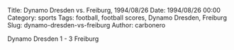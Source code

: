 Title: Dynamo Dresden vs. Freiburg, 1994/08/26
Date: 1994/08/26 00:00
Category: sports
Tags: football, football scores, Dynamo Dresden, Freiburg
Slug: dynamo-dresden-vs-freiburg
Author: carbonero


Dynamo Dresden 1 - 3 Freiburg
